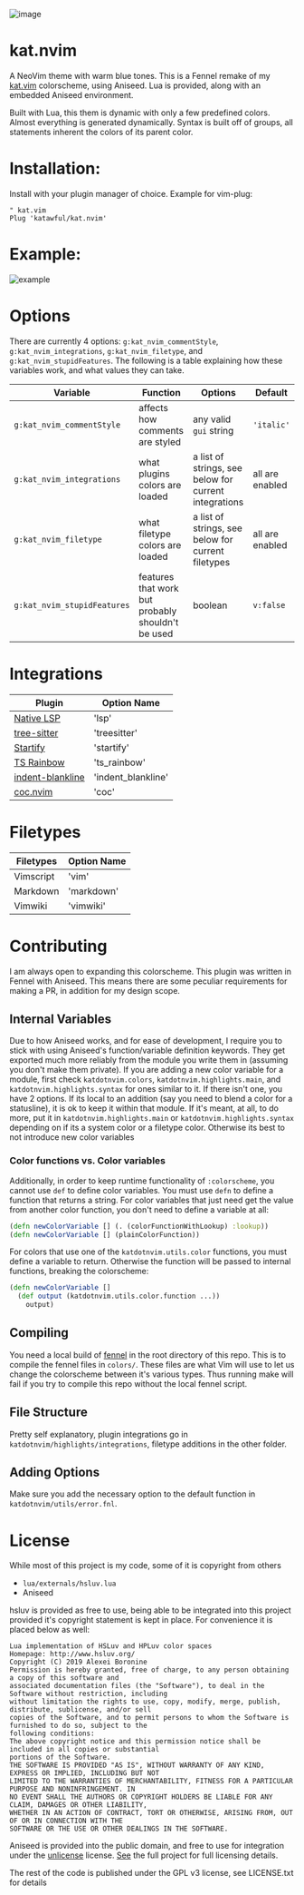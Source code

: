 ![image](https://raw.githubusercontent.com/katawful/RandomAssets/main/neovim-colors.png)

# kat.nvim
A NeoVim theme with warm blue tones.
This is a Fennel remake of my [kat.vim](https://github.com/katawful/kat.vim) colorscheme, using Aniseed.
Lua is provided, along with an embedded Aniseed environment.

Built with Lua, this them is dynamic with only a few predefined colors.
Almost everything is generated dynamically.
Syntax is built off of groups, all statements inherent the colors of its parent color.

# Installation:
Install with your plugin manager of choice.
Example for vim-plug:
```vim
" kat.vim
Plug 'katawful/kat.nvim'
```

# Example:
![example](https://raw.githubusercontent.com/katawful/RandomAssets/main/example.png)

# Options
There are currently 4 options: `g:kat_nvim_commentStyle`, `g:kat_nvim_integrations`, `g:kat_nvim_filetype`, and `g:kat_nvim_stupidFeatures`.
The following is a table explaining how these variables work, and what values they can take.

| Variable | Function | Options | Default |
|---|---|---|---|
| `g:kat_nvim_commentStyle` | affects how comments are styled | any valid `gui` string |  `'italic'` |
| `g:kat_nvim_integrations`| what plugins colors are loaded | a list of strings, see below for current integrations | all are enabled |
| `g:kat_nvim_filetype` | what filetype colors are loaded | a list of strings, see below for current filetypes | all are enabled |
| `g:kat_nvim_stupidFeatures` | features that work but probably shouldn't be used | boolean | `v:false` |

# Integrations
| Plugin | Option Name |
| --- | --- |
| [Native LSP](https://github.com/neovim/nvim-lspconfig) | 'lsp' |
| [tree-sitter](https://github.com/nvim-treesitter/nvim-treesitter) | 'treesitter' |
| [Startify](https://github.com/mhinz/vim-startify) | 'startify' |
| [TS Rainbow](https://github.com/p00f/nvim-ts-rainbow) | 'ts_rainbow' |
| [indent-blankline](https://github.com/lukas-reineke/indent-blankline.nvim) | 'indent_blankline' |
| [coc.nvim](https://github.com/neoclide/coc.nvim) | 'coc' |

# Filetypes
|Filetypes| Option Name |
|---| --- |
|Vimscript| 'vim' |
|Markdown| 'markdown' |
|Vimwiki| 'vimwiki' |

# Contributing
I am always open to expanding this colorscheme.
This plugin was written in Fennel with Aniseed.
This means there are some peculiar requirements for making a PR, in addition for my design scope.

## Internal Variables
Due to how Aniseed works, and for ease of development, I require you to stick with using Aniseed's function/variable definition keywords.
They get exported much more reliably from the module you write them in (assuming you don't make them private).
If you are adding a new color variable for a module, first check `katdotnvim.colors`, `katdotnvim.highlights.main`, and `katdotnvim.highlights.syntax` for ones similar to it. If there isn't one, you have 2 options. If its local to an addition (say you need to blend a color for a statusline), it is ok to keep it within that module. If it's meant, at all, to do more, put it in `katdotnvim.highlights.main` or `katdotnvim.highlights.syntax` depending on if its a system color or a filetype color. Otherwise its best to not introduce new color variables

### Color functions vs. Color variables
Additionally, in order to keep runtime functionality of `:colorscheme`, you cannot use `def` to define color variables. You must use `defn` to define a function that returns a string. For color variables that just need get the value from another color function, you don't need to define a variable at all:
```clojure
(defn newColorVariable [] (. (colorFunctionWithLookup) :lookup))
(defn newColorVariable [] (plainColorFunction))
```

For colors that use one of the `katdotnvim.utils.color` functions, you must define a variable to return. Otherwise the function will be passed to internal functions, breaking the colorscheme:
```clojure
(defn newColorVariable []
  (def output (katdotnvim.utils.color.function ...))
	output)
```

## Compiling
You need a local build of [fennel](https://github.com/bakpakin/Fennel/blob/main/setup.md#downloading-fennel) in the root directory of this repo.
This is to compile the fennel files in `colors/`.
These files are what Vim will use to let us change the colorscheme between it's various types.
Thus running make will fail if you try to compile this repo without the local fennel script.

## File Structure
Pretty self explanatory, plugin integrations go in `katdotnvim/highlights/integrations`, filetype additions in the other folder.

## Adding Options
Make sure you add the necessary option to the default function in `katdotnvim/utils/error.fnl`.

# License
While most of this project is my code, some of it is copyright from others

* `lua/externals/hsluv.lua`
* Aniseed

hsluv is provided as free to use, being able to be integrated into this project provided it's copyright statement is kept in place. For convenience it is placed below as well:
```
Lua implementation of HSLuv and HPLuv color spaces
Homepage: http://www.hsluv.org/
Copyright (C) 2019 Alexei Boronine
Permission is hereby granted, free of charge, to any person obtaining a copy of this software and
associated documentation files (the "Software"), to deal in the Software without restriction, including
without limitation the rights to use, copy, modify, merge, publish, distribute, sublicense, and/or sell
copies of the Software, and to permit persons to whom the Software is furnished to do so, subject to the
following conditions:
The above copyright notice and this permission notice shall be included in all copies or substantial
portions of the Software.
THE SOFTWARE IS PROVIDED "AS IS", WITHOUT WARRANTY OF ANY KIND, EXPRESS OR IMPLIED, INCLUDING BUT NOT
LIMITED TO THE WARRANTIES OF MERCHANTABILITY, FITNESS FOR A PARTICULAR PURPOSE AND NONINFRINGEMENT. IN
NO EVENT SHALL THE AUTHORS OR COPYRIGHT HOLDERS BE LIABLE FOR ANY CLAIM, DAMAGES OR OTHER LIABILITY,
WHETHER IN AN ACTION OF CONTRACT, TORT OR OTHERWISE, ARISING FROM, OUT OF OR IN CONNECTION WITH THE
SOFTWARE OR THE USE OR OTHER DEALINGS IN THE SOFTWARE.
```
Aniseed is provided into the public domain, and free to use for integration under the [unlicense](https://unlicense.org/) license. [See](https://github.com/Olical/aniseed) the full project for full licensing details.

The rest of the code is published under the GPL v3 license, see LICENSE.txt for details
